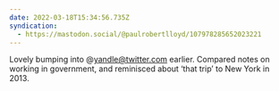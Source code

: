 ```yaml
---
date: 2022-03-18T15:34:56.735Z
syndication:
  - https://mastodon.social/@paulrobertlloyd/107978285652023221
---
```


Lovely bumping into @yandle@twitter.com earlier. Compared notes on working in government, and reminisced about ‘that trip’ to New York in 2013.
